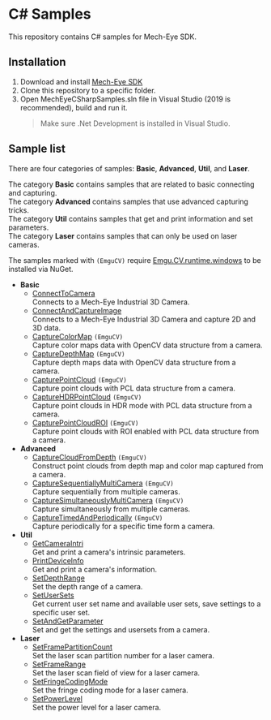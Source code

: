 # C# Samples

This repository contains C# samples for Mech-Eye SDK.

## Installation

1. Download and install [Mech-Eye SDK](https://www.mech-mind.com/download/camera-sdk.html)
2. Clone this repository to a specific folder.
3. Open MechEyeCSharpSamples.sln file in Visual Studio (2019 is recommended), build and run it.
    > Make sure .Net Development is installed in Visual Studio.

## Sample list

There are four categories of samples: **Basic**, **Advanced**, **Util**, and **Laser**.  

The category **Basic** contains samples that are related to basic connecting and capturing.  
The category **Advanced** contains samples that use advanced capturing tricks.  
The category **Util** contains samples that get and print information and set parameters.  
The category **Laser** contains samples that can only be used on laser cameras.  

The samples marked with `(EmguCV)` require [Emgu.CV.runtime.windows](https://www.nuget.org/packages/Emgu.CV.runtime.windows/) to be installed via NuGet.

- **Basic**
  - [ConnectToCamera](https://github.com/MechMindRobotics/mecheye_csharp_samples/tree/main/source/Basic/connectToCamera)  
    Connects to a Mech-Eye Industrial 3D Camera.
  - [ConnectAndCaptureImage](https://github.com/MechMindRobotics/mecheye_csharp_samples/tree/main/source/Basic/connectAndCaptureImage)  
    Connects to a Mech-Eye Industrial 3D Camera and capture 2D and 3D data.
  - [CaptureColorMap](https://github.com/MechMindRobotics/mecheye_csharp_samples/tree/main/source/Basic/captureColorMap) `(EmguCV)`  
    Capture color maps data with OpenCV data structure from a camera.
  - [CaptureDepthMap](https://github.com/MechMindRobotics/mecheye_csharp_samples/tree/main/source/Basic/captureDepthMap) `(EmguCV)`  
    Capture depth maps data with OpenCV data structure from a camera.
  - [CapturePointCloud](https://github.com/MechMindRobotics/mecheye_csharp_samples/tree/main/source/Basic/capturePointCloud) `(EmguCV)`  
    Capture point clouds with PCL data structure from a camera.
  - [CaptureHDRPointCloud](https://github.com/MechMindRobotics/mecheye_csharp_samples/tree/main/source/Basic/captureHDRPointCloud) `(EmguCV)`  
    Capture point clouds in HDR mode with PCL data structure from a camera.
  - [CapturePointCloudROI](https://github.com/MechMindRobotics/mecheye_csharp_samples/tree/main/source/Basic/capturePointCloudROI) `(EmguCV)`  
    Capture point clouds with ROI enabled with PCL data structure from a camera.
- **Advanced**
  - [CaptureCloudFromDepth](https://github.com/MechMindRobotics/mecheye_csharp_samples/tree/main/source/Advanced/captureCloudFromDepth) `(EmguCV)`  
    Construct point clouds from depth map and color map captured from a camera.
  - [CaptureSequentiallyMultiCamera](https://github.com/MechMindRobotics/mecheye_csharp_samples/tree/main/source/Advanced/captureSequentiallyMultiCamera) `(EmguCV)`  
    Capture sequentially from multiple cameras.
  - [CaptureSimultaneouslyMultiCamera](https://github.com/MechMindRobotics/mecheye_csharp_samples/tree/main/source/Advanced/captureSimultaneouslyMultiCamera) `(EmguCV)`  
    Capture simultaneously from multiple cameras.
  - [CaptureTimedAndPeriodically](https://github.com/MechMindRobotics/mecheye_csharp_samples/tree/main/source/Advanced/captureTimedAndPeriodically) `(EmguCV)`  
    Capture periodically for a specific time form a camera.
- **Util**
  - [GetCameraIntri](https://github.com/MechMindRobotics/mecheye_csharp_samples/tree/main/source/Util/getCameraIntri)  
    Get and print a camera's intrinsic parameters.
  - [PrintDeviceInfo](https://github.com/MechMindRobotics/mecheye_csharp_samples/tree/main/source/Util/printDeviceInfo)  
    Get and print a camera's information.
  - [SetDepthRange](https://github.com/MechMindRobotics/mecheye_csharp_samples/tree/main/source/Util/setDepthRange)  
    Set the depth range of a camera.
  - [SetUserSets](https://github.com/MechMindRobotics/mecheye_csharp_samples/tree/main/source/Util/setUserSets)  
    Get current user set name and available user sets, save settings to a specific user set.
  - [SetAndGetParameter](https://github.com/MechMindRobotics/mecheye_csharp_samples/tree/main/source/Util/setAndGetParameter)  
    Set and get the settings and usersets from a camera.
- **Laser**
  - [SetFramePartitionCount](https://github.com/MechMindRobotics/mecheye_csharp_samples/tree/main/source/Laser/setFramePartitionCount)  
    Set the laser scan partition number for a laser camera.
  - [SetFrameRange](https://github.com/MechMindRobotics/mecheye_csharp_samples/tree/main/source/Laser/setFrameRange)  
    Set the laser scan field of view for a laser camera.
  - [SetFringeCodingMode](https://github.com/MechMindRobotics/mecheye_csharp_samples/tree/main/source/Laser/setFringeCodingMode)  
    Set the fringe coding mode for a laser camera.
  - [SetPowerLevel](https://github.com/MechMindRobotics/mecheye_csharp_samples/tree/main/source/Laser/setPowerLevel)  
    Set the power level for a laser camera.
